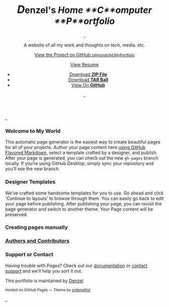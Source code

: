 <div class="wrapper">

<header>

# <big>**_D_**</big>enzel's **_H_**_ome **_C_**omputer **_P_**ortfolio_

_

A website of all my work and thoughts on tech, media. etc.

[View the Project on GitHub <small>zelmundo94/MyPortfolio</small>](https://github.com/zelmundo94/MyPortfolio)

   <i class="fa fa-file-pdf-o"></i> [View Resume](Resume/Denzel_Ketter_Resume.pdf)
*   [Download **ZIP File**](https://github.com/zelmundo94/MyPortfolio/zipball/master)
*   [Download **TAR Ball**](https://github.com/zelmundo94/MyPortfolio/tarball/master)
*   [View On **GitHub**](https://github.com/zelmundo94/MyPortfolio)

_</header>

_

<section>

### [<span aria-hidden="true" class="octicon octicon-link"></span>](#welcome-to-github-pages)Welcome to My World

This automatic page generator is the easiest way to create beautiful pages for all of your projects. Author your page content here [using GitHub Flavored Markdown](https://guides.github.com/features/mastering-markdown/), select a template crafted by a designer, and publish. After your page is generated, you can check out the new `gh-pages` branch locally. If you’re using GitHub Desktop, simply sync your repository and you’ll see the new branch.

### [<span aria-hidden="true" class="octicon octicon-link"></span>](#designer-templates)Designer Templates

We’ve crafted some handsome templates for you to use. Go ahead and click 'Continue to layouts' to browse through them. You can easily go back to edit your page before publishing. After publishing your page, you can revisit the page generator and switch to another theme. Your Page content will be preserved.

### [<span aria-hidden="true" class="octicon octicon-link"></span>](#creating-pages-manually)Creating pages manually

### [<span aria-hidden="true" class="octicon octicon-link"></span>Authors and Contributors](#authors-and-contributors)

[](#authors-and-contributors)

### [](#authors-and-contributors)[<span aria-hidden="true" class="octicon octicon-link"></span>](#support-or-contact)Support or Contact

Having trouble with Pages? Check out our [documentation](https://help.github.com/pages) or [contact support](https://github.com/contact) and we’ll help you sort it out.

</section>

<footer>

This portfolio is maintained by [Denzel](https://github.com/zelmundo94)

<small>Hosted on GitHub Pages — Theme by [orderedlist](https://github.com/orderedlist)</small>

</footer>

_</div>
